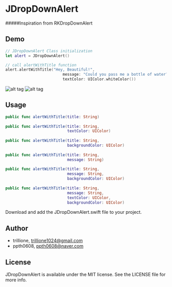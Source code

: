 # JDropDownAlert

#####Inspiration from RKDropDownAlert

## Demo

```Swift
// JDropDownAlert Class initialization
let alert = JDropDownAlert()

// call alertWithTitle function
alert.alertWithTitle("Hey, Beautiful!",
                         message: "Could you pass me a bottle of water?",
                         textColor: UIColor.whiteColor())
```

![alt tag](https://cloud.githubusercontent.com/assets/14218787/14765818/5c6ef696-0a2e-11e6-8d2d-3769e56bc094.gif) ![alt tag](https://cloud.githubusercontent.com/assets/14218787/15170961/b18f0c38-1785-11e6-90f7-69b74f02dfa2.gif)

## Usage

```Swift
public func alertWithTitle(title: String)
                            
public func alertWithTitle(title: String,
                           textColor: UIColor)
                            
public func alertWithTitle(title: String,
                           backgroundColor: UIColor)
                           
public func alertWithTitle(title: String,
                           message: String)
                            
public func alertWithTitle(title: String,
                           message: String,
                           backgroundColor: UIColor)
                            
public func alertWithTitle(title: String,
                           message: String,
                           textColor: UIColor,
                           backgroundColor: UIColor)
```
Download and add the JDropDownAlert.swift file to your project.

## Author

- trillione, trillione1024@gmail.com
- ppth0608, ppth0608@naver.com

## License

JDropDownAlert is available under the MIT license. See the LICENSE file for more info.
